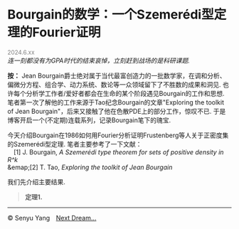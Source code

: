 <style>
.bjimg{
  position: fixed;
  top: 0;
  left: 0;
  width:100%;
height:100%;
min-width: 1000px;
z-index:-10;
zoom: 1;
  background-image: url();
  background-repeat: no-repeat;
  background-size: contain;
  background-position: center 0;
  opacity: 0.3;
  }
</style>
<head>
<script src="https://cdn.mathjax.org/mathjax/latest/MathJax.js?config=TeX-AMS-MML_HTMLorMML" type="text/javascript"></script>
    <script type="text/x-mathjax-config">
        MathJax.Hub.Config({
            tex2jax: {
            skipTags: ['script', 'noscript', 'style', 'textarea', 'pre'],
            inlineMath: [['$','$']]
            }
        });
    </script>
</head>
<div class="bjimg"></div>

# Bourgain的数学：一个Szemerédi型定理的Fourier证明

<font size="2" color="grey">2024.6.xx</font><br/>
*连一刻都没有为GPA时代的结束哀悼，立刻赶到战场的是科研课题.*<br/>

**按：** Jean Bourgain爵士绝对属于当代最富创造力的一批数学家，在调和分析、偏微分方程、组合学、动力系统、数论等一众领域留下了不胜数的成果和洞见. 也许每个分析学工作者/爱好者都会在生命的某个阶段遇见Bourgain的工作和思想. 笔者第一次了解他的工作来源于Tao纪念Bourgain的文章"Exploring the toolkit of Jean Bourgain"，后来又接触了他在色散PDE上的部分工作，惊叹不已. 于是博客开启一个(不定期)连载系列，记录Bourgain笔下的瑰宝. <br/>

今天介绍Bourgain在1986如何用Fourier分析证明Frustenberg等人关于正密度集的Szemerédi型定理. 笔者主要参考了一下文献：<br>
&emsp;[1] J.  Bourgain, *A Szemerédi type theorem for sets of positive density in R^k* <br>
&emap;[2] T. Tao, *Exploring the toolkit of Jean Bourgain*<br/>

我们先介绍主要结果. 

>**定理1.** 

<hr style="height:1px">

&copy; Senyu Yang&emsp;<a href="." target="_self" >Next Dream...</a>
